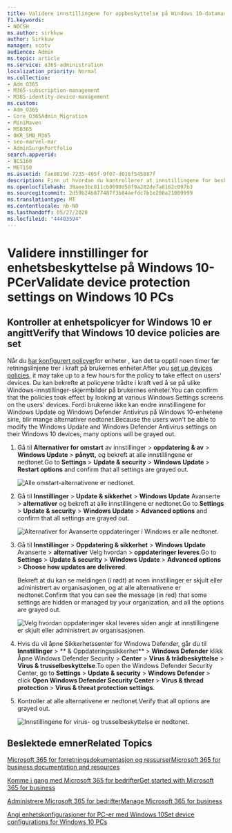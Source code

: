 ```yaml
---
title: Validere innstillingene for appbeskyttelse på Windows 10-datamaskiner
f1.keywords:
- NOCSH
ms.author: sirkkuw
author: Sirkkuw
manager: scotv
audience: Admin
ms.topic: article
ms.service: o365-administration
localization_priority: Normal
ms.collection:
- Adm_O365
- M365-subscription-management
- M365-identity-device-management
ms.custom:
- Adm_O365
- Core_O365Admin_Migration
- MiniMaven
- MSB365
- OKR_SMB_M365
- seo-marvel-mar
- AdminSurgePortfolio
search.appverid:
- BCS160
- MET150
ms.assetid: fae8819d-7235-495f-9f07-d016f545887f
description: Finn ut hvordan du kontrollerer at innstillingene for beskyttelse av Microsoft 365 for business app trådte i kraft på brukernes Windows 10-enheter.
ms.openlocfilehash: 39aee3bc811cb0090d58f9a282de7a8162c097b3
ms.sourcegitcommit: 2d59b24b877487f3b84aefdc7b1e200a21009999
ms.translationtype: MT
ms.contentlocale: nb-NO
ms.lasthandoff: 05/27/2020
ms.locfileid: "44403594"
---
```

# <a name="validate-device-protection-settings-on-windows-10-pcs"></a><span data-ttu-id="e8c5a-103">Validere innstillinger for enhetsbeskyttelse på Windows 10-PCer</span><span class="sxs-lookup"><span data-stu-id="e8c5a-103">Validate device protection settings on Windows 10 PCs</span></span>

## <a name="verify-that-windows-10-device-policies-are-set"></a><span data-ttu-id="e8c5a-104">Kontroller at enhetspolicyer for Windows 10 er angitt</span><span class="sxs-lookup"><span data-stu-id="e8c5a-104">Verify that Windows 10 device policies are set</span></span>

<span data-ttu-id="e8c5a-105">Når du [har konfigurert policyer](protection-settings-for-windows-10-pcs.md)for enheter , kan det ta opptil noen timer før retningslinjene trer i kraft på brukernes enheter.</span><span class="sxs-lookup"><span data-stu-id="e8c5a-105">After you [set up devices policies](protection-settings-for-windows-10-pcs.md), it may take up to a few hours for the policy to take effect on users' devices.</span></span> <span data-ttu-id="e8c5a-106">Du kan bekrefte at policyene trådte i kraft ved å se på ulike Windows-innstillinger-skjermbilder på brukernes enheter.</span><span class="sxs-lookup"><span data-stu-id="e8c5a-106">You can confirm that the policies took effect by looking at various Windows Settings screens on the users' devices.</span></span> <span data-ttu-id="e8c5a-107">Fordi brukerne ikke kan endre innstillingene for Windows Update og Windows Defender Antivirus på Windows 10-enhetene sine, blir mange alternativer nedtonet.</span><span class="sxs-lookup"><span data-stu-id="e8c5a-107">Because the users won't be able to modify the Windows Update and Windows Defender Antivirus settings on their Windows 10 devices, many options will be grayed out.</span></span>
  
1. <span data-ttu-id="e8c5a-108">Gå til **Alternativer for omstart** av innstillinger \> **oppdatering &amp; av** \> **Windows Update** \> **pånytt,** og bekreft at alle innstillingene er nedtonet.</span><span class="sxs-lookup"><span data-stu-id="e8c5a-108">Go to **Settings** \> **Update &amp; security** \> **Windows Update** \> **Restart options** and confirm that all settings are grayed out.</span></span> 
    
    ![Alle omstart-alternativene er nedtonet.](../media/31308da9-18b0-47c5-bbf6-d5fa6747c376.png)
  
2. <span data-ttu-id="e8c5a-110">Gå til **Innstillinger** \> **Update &amp; sikkerhet** \> **Windows Update** Avanserte \> **alternativer** og bekreft at alle innstillingene er nedtonet.</span><span class="sxs-lookup"><span data-stu-id="e8c5a-110">Go to **Settings** \> **Update &amp; security** \> **Windows Update** \> **Advanced options** and confirm that all settings are grayed out.</span></span> 
    
    ![Alternativer for Avanserte oppdateringer i Windows er alle nedtonet.](../media/049cf281-d503-4be9-898b-c0a3286c7fc2.png)
  
3. <span data-ttu-id="e8c5a-112">Gå til **Innstillinger** \> **Oppdatering &amp; sikkerhet** \> **Windows Update** Avanserte \> **alternativer** Velg hvordan \> **oppdateringer leveres**.</span><span class="sxs-lookup"><span data-stu-id="e8c5a-112">Go to **Settings** \> **Update &amp; security** \> **Windows Update** \> **Advanced options** \> **Choose how updates are delivered**.</span></span>
    
    <span data-ttu-id="e8c5a-113">Bekreft at du kan se meldingen (i rødt) at noen innstillinger er skjult eller administrert av organisasjonen, og at alle alternativene er nedtonet.</span><span class="sxs-lookup"><span data-stu-id="e8c5a-113">Confirm that you can see the message (in red) that some settings are hidden or managed by your organization, and all the options are grayed out.</span></span>
    
    ![Velg hvordan oppdateringer skal leveres siden angir at innstillingene er skjult eller administrert av organisasjonen.](../media/6b3e37c5-da41-4afd-9983-b4f406216b59.png)
  
4. <span data-ttu-id="e8c5a-115">Hvis du vil åpne Sikkerhetssenter for Windows Defender, går du til **Innstillinger** \> \*\* &amp; Oppdateringssikkerhet\*\* \> **Windows Defender** klikk Åpne Windows Defender Security \> **Center** \> **Virus &amp; trådbeskyttelse** \> **Virus &amp; trusselbeskyttelse**.</span><span class="sxs-lookup"><span data-stu-id="e8c5a-115">To open the Windows Defender Security Center, go to **Settings** \> **Update &amp; security** \> **Windows Defender** \> click **Open Windows Defender Security Center** \> **Virus &amp; thread protection** \> **Virus &amp; threat protection settings**.</span></span> 
    
5. <span data-ttu-id="e8c5a-116">Kontroller at alle alternativene er nedtonet.</span><span class="sxs-lookup"><span data-stu-id="e8c5a-116">Verify that all options are grayed out.</span></span> 
    
    ![Innstillingene for virus- og trusselbeskyttelse er nedtonet.](../media/9ca68d40-a5d9-49d7-92a4-c581688b5926.png)
  
## <a name="related-topics"></a><span data-ttu-id="e8c5a-118">Beslektede emner</span><span class="sxs-lookup"><span data-stu-id="e8c5a-118">Related Topics</span></span>

[<span data-ttu-id="e8c5a-119">Microsoft 365 for forretningsdokumentasjon og ressurser</span><span class="sxs-lookup"><span data-stu-id="e8c5a-119">Microsoft 365 for business documentation and resources</span></span>](https://go.microsoft.com/fwlink/p/?linkid=853701)
  
[<span data-ttu-id="e8c5a-120">Komme i gang med Microsoft 365 for bedrifter</span><span class="sxs-lookup"><span data-stu-id="e8c5a-120">Get started with Microsoft 365 for business</span></span>](microsoft-365-business-overview.md)
  
[<span data-ttu-id="e8c5a-121">Administrere Microsoft 365 for bedrifter</span><span class="sxs-lookup"><span data-stu-id="e8c5a-121">Manage Microsoft 365 for business</span></span>](manage.md)
  
[<span data-ttu-id="e8c5a-122">Angi enhetskonfigurasjoner for PC-er med Windows 10</span><span class="sxs-lookup"><span data-stu-id="e8c5a-122">Set device configurations for Windows 10 PCs</span></span>](protection-settings-for-windows-10-pcs.md)
  


